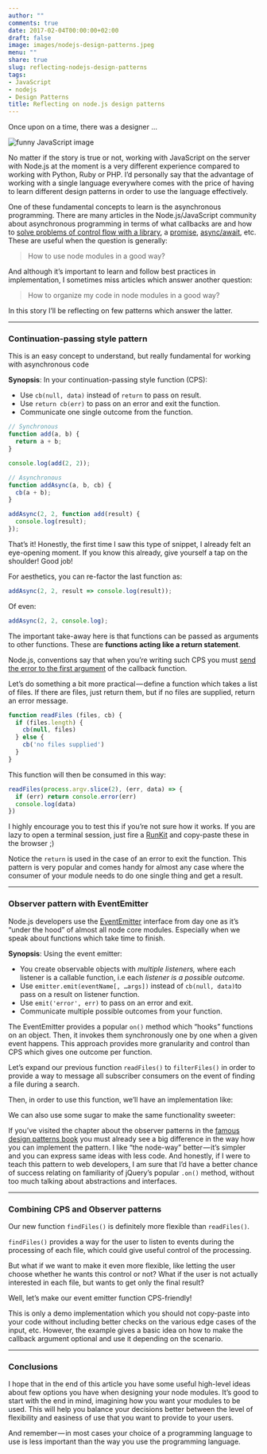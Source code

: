 ```yaml
---
author: ""
comments: true
date: 2017-02-04T00:00:00+02:00
draft: false
image: images/nodejs-design-patterns.jpeg
menu: ""
share: true
slug: reflecting-nodejs-design-patterns
tags:
- JavaScript
- nodejs
- Design Patterns
title: Reflecting on node.js design patterns
---
```


Once upon on a time, there was a designer …

![funny JavaScript image](https://cdn-images-1.medium.com/max/800/1*o-Igk7ZgpSz2Zu4syTG3-A.jpeg)

No matter if the story is true or not, working with JavaScript on the server with Node.js at the moment is a very different experience compared to working with Python, Ruby or PHP. I’d personally say that the advantage of working with a single language everywhere comes with the price of having to learn different design patterns in order to use the language effectively.

One of these fundamental concepts to learn is the asynchronous programming. There are many articles in the Node.js/JavaScript community about asynchronous programming in terms of what callbacks are and how to [solve problems of control flow with a library](https://www.npmjs.com/package/async), a [promise](https://developer.mozilla.org/en/docs/Web/JavaScript/Reference/Global_Objects/Promise), [async/await](https://developer.mozilla.org/en-US/docs/Web/JavaScript/Reference/Statements/async_function), etc. These are useful when the question is generally:

> How to use node modules in a good way?

And although it’s important to learn and follow best practices in implementation, I sometimes miss articles which answer another question:

> How to organize my code in node modules in a good way?

In this story I’ll be reflecting on few patterns which answer the latter.

<hr>

### Continuation-passing style pattern

This is an easy concept to understand, but really fundamental for working with asynchronous code

**Synopsis**: In your continuation-passing style function (CPS):

*   Use `cb(null, data)` instead of `return` to pass on result.
*   Use `return cb(err)` to pass on an error and exit the function.
*   Communicate one single outcome from the function.

```js
// Synchronous
function add(a, b) {
  return a + b;
}

console.log(add(2, 2));

// Asynchronous
function addAsync(a, b, cb) {
  cb(a + b);
}

addAsync(2, 2, function add(result) {
  console.log(result);
});
```

That’s it! Honestly, the first time I saw this type of snippet, I already felt an eye-opening moment. If you know this already, give yourself a tap on the shoulder! Good job!

For aesthetics, you can re-factor the last function as:

```js
addAsync(2, 2, result => console.log(result));
```

Of even:

```js
addAsync(2, 2, console.log);
```
The important take-away here is that functions can be passed as arguments to other functions. These are **functions acting like a return statement**.

Node.js, conventions say that when you’re writing such CPS you must [send the error to the first argument](https://nodejs.org/api/errors.html#errors_error_propagation_and_interception) of the callback function.

Let’s do something a bit more practical — define a function which takes a list of files. If there are files, just return them, but if no files are supplied, return an error message.

```js
function readFiles (files, cb) {
  if (files.length) {
    cb(null, files)
  } else {
    cb('no files supplied')
  }
}
```

This function will then be consumed in this way:

```js
readFiles(process.argv.slice(2), (err, data) => {
  if (err) return console.error(err)
  console.log(data)
})
```

I highly encourage you to test this if you’re not sure how it works. If you are lazy to open a terminal session, just fire a [RunKit](https://runkit.com/home) and copy-paste these in the browser ;)

Notice the `return` is used in the case of an error to exit the function. This pattern is very popular and comes handy for almost any case where the consumer of your module needs to do one single thing and get a result.

<hr>

### Observer pattern with EventEmitter

Node.js developers use the [EventEmitter](https://nodejs.org/api/events.html#events_emitter_on_eventname_listener) interface from day one as it’s “under the hood” of almost all node core modules. Especially when we speak about functions which take time to finish.

**Synopsis**: Using the event emitter:

*   You create observable objects with _multiple listeners,_ where each listener is a callable function, i.e each _listener is a possible outcome._
*   Use `emitter.emit(eventName[, …args])` instead of `cb(null, data)`to pass on a result on listener function.
*   Use `emit('error', err)` to pass on an error and exit.
*   Communicate multiple possible outcomes from your function.

The EventEmitter provides a popular `on()` method which “hooks” functions on an object. Then, it invokes them synchronously one by one when a given event happens. This approach provides more granularity and control than CPS which gives one outcome per function.

Let’s expand our previous function `readFiles()` to `filterFiles()` in order to provide a way to message all subscriber consumers on the event of finding a file during a search.

<script src="https://gist.github.com/kalinchernev/15cbee0731612dc6388c2f0e1cafa6b7.js"></script>

Then, in order to use this function, we’ll have an implementation like:

<script src="https://gist.github.com/kalinchernev/4fb5f5129a202bd14bb9518bcef74244.js"></script>

We can also use some sugar to make the same functionality sweeter:

<script src="https://gist.github.com/kalinchernev/223e3170b53307b5ca0e3d02afcd93ea.js"></script>

If you’ve visited the chapter about the observer patterns in the [famous design patterns book](https://www.amazon.com/Design-Patterns-Elements-Reusable-Object-Oriented-ebook/dp/B000SEIBB8) you must already see a big difference in the way how you can implement the pattern. I like “the node-way” better — it’s simpler and you can express same ideas with less code. And honestly, if I were to teach this pattern to web developers, I am sure that I’d have a better chance of success relating on familiarity of jQuery’s popular `.on()` method, without too much talking about abstractions and interfaces.

<hr>

### Combining CPS and Observer patterns

Our new function `findFiles()` is definitely more flexible than `readFiles()`.

`findFiles()` provides a way for the user to listen to events during the processing of each file, which could give useful control of the processing.

But what if we want to make it even more flexible, like letting the user choose whether he wants this control or not? What if the user is not actually interested in each file, but wants to get only the final result?

Well, let’s make our event emitter function CPS-friendly!

<script src="https://gist.github.com/kalinchernev/985b975fe6591675ce2272b53846b2c8.js"></script>

This is only a demo implementation which you should not copy-paste into your code without including better checks on the various edge cases of the input, etc. However, the example gives a basic idea on how to make the callback argument optional and use it depending on the scenario.

<hr>

### Conclusions

I hope that in the end of this article you have some useful high-level ideas about few options you have when designing your node modules. It’s good to start with the end in mind, imagining how you want your modules to be used. This will help you balance your decisions better between the level of flexibility and easiness of use that you want to provide to your users.

And remember — in most cases your choice of a programming language to use is less important than the way you use the programming language.
